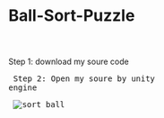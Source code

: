 # Ball-Sort-Puzzle <pre>
Step 1: download my soure code <pre>
Step 2: Open my soure by unity engine <pre>
![sort ball](https://user-images.githubusercontent.com/82046592/143606679-df528da3-b68f-4342-8ab1-6c6e3a772bf4.png)
